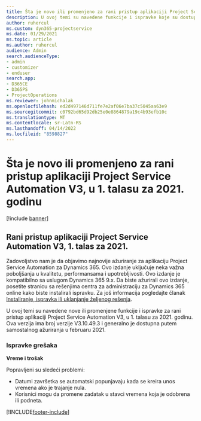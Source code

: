 ```yaml
---
title: Šta je novo ili promenjeno za rani pristup aplikaciji Project Service Automation V3, u 1. talasu za 2021. godinu
description: U ovoj temi su navedene funkcije i ispravke koje su dostupne za rani pristup aplikaciji Project Service Automation V3, u 1. talasu za 2021. godinu.
author: ruhercul
ms.custom: dyn365-projectservice
ms.date: 01/29/2021
ms.topic: article
ms.author: ruhercul
audience: Admin
search.audienceType:
- admin
- customizer
- enduser
search.app:
- D365CE
- D365PS
- ProjectOperations
ms.reviewer: johnmichalak
ms.openlocfilehash: ed2d497146d711fe7e2af06e7ba37c5045aa63e9
ms.sourcegitcommit: c0792bd65d92db25e0e8864879a19c4b93efb10c
ms.translationtype: MT
ms.contentlocale: sr-Latn-RS
ms.lasthandoff: 04/14/2022
ms.locfileid: "8598827"
---
```

# <a name="whats-new-or-changed-in-project-service-automation-early-access-wave-1-2021-v3"></a>Šta je novo ili promenjeno za rani pristup aplikaciji Project Service Automation V3, u 1. talasu za 2021. godinu

[!include [banner](../includes/psa-now-project-operations.md)]

## <a name="project-service-automation-early-access-wave-1-2021-v3"></a>Rani pristup aplikaciji Project Service Automation V3, 1. talas za 2021.

Zadovoljstvo nam je da objavimo najnovije ažuriranje za aplikaciju Project Service Automation za Dynamics 365. Ovo izdanje uključuje neka važna poboljšanja u kvalitetu, performansama i upotrebljivosti. Ovo izdanje je kompatibilno sa uslugom Dynamics 365 9.x. Da biste ažurirali ovo izdanje, posetite stranicu sa rešenjima centra za administraciju za Dynamics 365 online kako biste instalirali ispravku. Za još informacija pogledajte članak [Instaliranje, ispravka ili uklanjanje željenog rešenja](/power-platform/admin/install-remove-preferred-solution).

U ovoj temi su navedene nove ili promenjene funkcije i ispravke za rani pristup aplikaciji Project Service Automation V3, u 1. talasu za 2021. godinu. Ova verzija ima broj verzije V3.10.49.3 i generalno je dostupna putem samostalnog ažuriranja u februaru 2021.


### <a name="bug-fixes"></a>Ispravke grešaka

**Vreme i trošak**

Popravljeni su sledeći problemi:

- Datumi završetka se automatski popunjavaju kada se kreira unos vremena ako je trajanje nula.
- Korisnici mogu da promene zadatak u stavci vremena koja je odobrena ili podneta.


[!INCLUDE[footer-include](../includes/footer-banner.md)]
